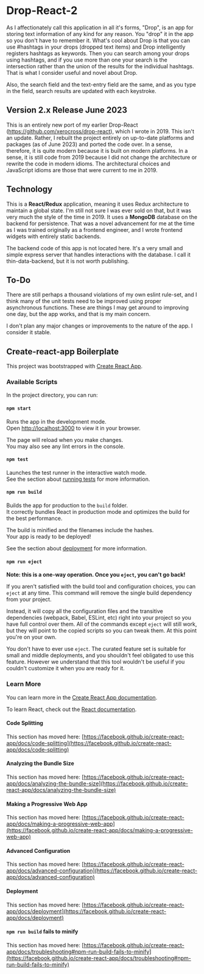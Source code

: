# Drop-React-2

As I affectionately call this application in all it's forms, "Drop", is an app for storing text information of any kind for any reason. You "drop" it in the app so you don't have to remember it. What's cool about Drop is that you can use #hashtags in your drops (dropped text items) and Drop intelligently registers hashtags as keywords. Then you can search among your drops using hashtags, and if you use more than one your search is the intersection rather than the union of the results for the individual hashtags. That is what I consider useful and novel about Drop.

Also, the search field and the text-entry field are the same, and as you type in the field, search results are updated with each keystroke.

## Version 2.x Release June 2023

This is an entirely new port of my earlier Drop-React (https://github.com/xerocross/drop-react), which I wrote in 2019. This isn't an update. Rather, I rebuilt the project entirely on up-to-date platforms and packages (as of June 2023) and ported the code over. In a sense, therefore, it is quite modern because it is built on modern platforms. In a sense, it is still code from 2019 because I did not change the architecture or rewrite the code in modern idioms. The architectural choices and JavaScript idioms are those that were current to me in 2019.

## Technology

This is a **React/Redux** application, meaning it uses Redux architecture to maintain a global state. I'm still not sure I was ever sold on that, but it was very much the style of the time in 2019. It uses a **MongoDB** database on the backend for persistence. That was a novel advancement for me at the time as I was trained originally as a frontend engineer, and I wrote frontend widgets with entirely static backends.

The backend code of this app is not located here. It's a very small and simple express server that handles interactions with the database. I call it thin-data-backend, but it is not worth publishing. 

## To-Do

There are still perhaps a thousand violations of my own eslint rule-set, and I think many of the unit tests need
to be improved using proper asynchronous functions. These are things I may get around to improving one day, but
the app works, and that is my main concern.

I don't plan any major changes or improvements to the nature of the app. I consider it stable.

## Create-react-app Boilerplate

This project was bootstrapped with [Create React App](https://github.com/facebook/create-react-app).

### Available Scripts

In the project directory, you can run:

#### `npm start`

Runs the app in the development mode.\
Open [http://localhost:3000](http://localhost:3000) to view it in your browser.

The page will reload when you make changes.\
You may also see any lint errors in the console.

#### `npm test`

Launches the test runner in the interactive watch mode.\
See the section about [running tests](https://facebook.github.io/create-react-app/docs/running-tests) for more information.

#### `npm run build`

Builds the app for production to the `build` folder.\
It correctly bundles React in production mode and optimizes the build for the best performance.

The build is minified and the filenames include the hashes.\
Your app is ready to be deployed!

See the section about [deployment](https://facebook.github.io/create-react-app/docs/deployment) for more information.

#### `npm run eject`

**Note: this is a one-way operation. Once you `eject`, you can't go back!**

If you aren't satisfied with the build tool and configuration choices, you can `eject` at any time. This command will remove the single build dependency from your project.

Instead, it will copy all the configuration files and the transitive dependencies (webpack, Babel, ESLint, etc) right into your project so you have full control over them. All of the commands except `eject` will still work, but they will point to the copied scripts so you can tweak them. At this point you're on your own.

You don't have to ever use `eject`. The curated feature set is suitable for small and middle deployments, and you shouldn't feel obligated to use this feature. However we understand that this tool wouldn't be useful if you couldn't customize it when you are ready for it.

### Learn More

You can learn more in the [Create React App documentation](https://facebook.github.io/create-react-app/docs/getting-started).

To learn React, check out the [React documentation](https://reactjs.org/).

#### Code Splitting

This section has moved here: [https://facebook.github.io/create-react-app/docs/code-splitting](https://facebook.github.io/create-react-app/docs/code-splitting)

#### Analyzing the Bundle Size

This section has moved here: [https://facebook.github.io/create-react-app/docs/analyzing-the-bundle-size](https://facebook.github.io/create-react-app/docs/analyzing-the-bundle-size)

#### Making a Progressive Web App

This section has moved here: [https://facebook.github.io/create-react-app/docs/making-a-progressive-web-app](https://facebook.github.io/create-react-app/docs/making-a-progressive-web-app)

#### Advanced Configuration

This section has moved here: [https://facebook.github.io/create-react-app/docs/advanced-configuration](https://facebook.github.io/create-react-app/docs/advanced-configuration)

#### Deployment

This section has moved here: [https://facebook.github.io/create-react-app/docs/deployment](https://facebook.github.io/create-react-app/docs/deployment)

#### `npm run build` fails to minify

This section has moved here: [https://facebook.github.io/create-react-app/docs/troubleshooting#npm-run-build-fails-to-minify](https://facebook.github.io/create-react-app/docs/troubleshooting#npm-run-build-fails-to-minify)
